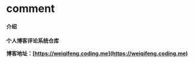 # comment

#### 介绍
**个人博客评论系统仓库**

**博客地址：[https://weiqifeng.coding.me](https://weiqifeng.coding.me)**
